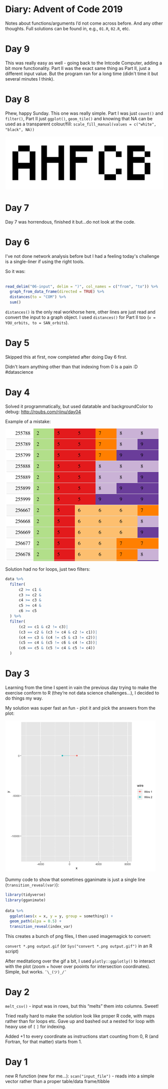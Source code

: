 Diary: Advent of Code 2019
================

Notes about functions/arguments I’d not come across before. And any
other thoughts. Full solutions can be found in, e.g., `01.R`, `02.R`,
etc.

# Day 9

This was really easy as well - going back to the Intcode Computer, adding a bit more functionality. Part II was the exact same thing as Part II, just a different input value. But the program ran for a long time (didn't time it but several minutes I think).

# Day 8

Phew, happy Sunday. This one was really simple. Part I was just `count()` and `filter()`, Part II just `ggplot()`, `geom_tile()` and knowing that NA can be used as a transparent colour/fill: `scale_fill_manual(values = c("white", "black", NA))` 

![](https://github.com/riinuots/advent2019/blob/master/08-bios.png)

# Day 7

Day 7 was horrendous, finished it but...do not look at the code. 

# Day 6

I've not done network analysis before but I had a feeling today's challenge is a single-liner if using the right tools.

So it was:

```r

read_delim("06-input", delim = ")", col_names = c("from", "to")) %>% 
  graph_from_data_frame(directed = TRUE) %>% 
  distances(to = "COM") %>%
  sum()

```
`distances()` is the only real workhorse here, other lines are just read and convert the input to a graph object. I used `distances()` for Part II too (`v = YOU_orbits, to = SAN_orbits`).

# Day 5

Skipped this at first, now completed after doing Day 6 first.

Didn't learn anything other than that indexing from 0 is a pain :D #datascience

# Day 4

Solved it programmatically, but used datatable and backgroundColor to
debug: <http://rpubs.com/riinu/day04>

Example of a mistake:

![](04-debugging.png)

Solution had no for loops, just two filters:

```r
data %>% 
  filter(
      c2 >= c1 &
      c3 >= c2 &
      c4 >= c3 &
      c5 >= c4 &
      c6 >= c5
  ) %>%
  filter(
      (c2 == c1 & c2 != c3)|
      (c3 == c2 & (c3 != c4 & c2 != c1))|
      (c4 == c3 & (c4 != c5 & c3 != c2))|
      (c5 == c4 & (c5 != c6 & c4 != c3))|
      (c6 == c5 & (c5 != c4 & c5 != c4))
  )
```

# Day 3

Learning from the time I spent in vain the previous day trying to make
the exercise conform to R (they’re not data science challenges…), I
decided to do things my way.

My solution was super fast an fun - plot it and pick the answers from
the
plot:

![](https://github.com/riinuots/advent2019/blob/master/03-path.gif?raw=true)

Dummy code to show that sometimes gganimate is just a single line
(`transition_reveal(var)`):

``` r
library(tidyverse)
library(gganimate)

data %>% 
  ggplot(aes(x = x, y = y, group = something)) +
  geom_path(alpa = 0.5) +
  transition_reveal(index_var)
```

This creates a bunch of png files, I then used imagemagick to convert:

`convert *.png output.gif` (or `Sys("convert *.png output.gif")` in an R
script)

After meditationg over the gif a bit, I used `plotly::ggplotly()` to
interact with the plot (zoom + hover over pooints for intersection
coordinates).  
Simple, but works. `¯\_(ツ)_/¯`

# Day 2

`melt_csv()` - input was in rows, but this “melts” them into columns.
Sweet\!

Tried really hard to make the solution look like proper R code, with
maps rather than for loops etc. Gave up and bashed out a nested for loop
with heavy use of `[` `]` for indexing.

Added +1 to every coordinate as instructions start counting from 0, R
(and Fortran, for that matter) starts from 1.

# Day 1

new R function (new for me…): `scan("input_file")` - reads into a simple
vector rather than a proper table/data frame/tibble
